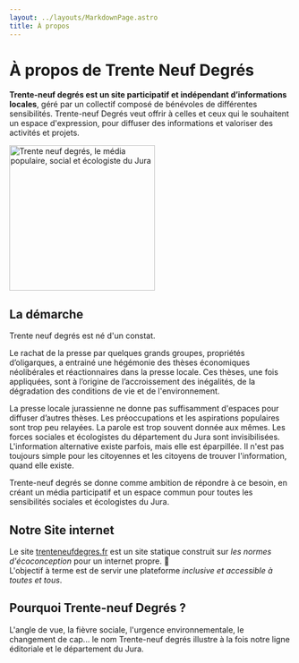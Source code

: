 ```yaml
---
layout: ../layouts/MarkdownPage.astro
title: À propos
---
```


# À propos de Trente Neuf Degrés  

**Trente-neuf degrés est un site participatif et indépendant d’informations locales**, géré par un collectif composé de bénévoles de différentes sensibilités. Trente-neuf Degrés veut offrir à celles et ceux qui le souhaitent un espace d'expression, pour diffuser des informations et valoriser des activités et projets.

<img alt="Trente neuf degrés, le média populaire, social et écologiste du Jura" style="width: 260px; margin: auto" src="\assets\img\trenteneufdegres_logo_basedline.png" />


## La démarche

Trente neuf degrés est né d'un constat. 

Le rachat de la presse par quelques grands groupes, propriétés d’oligarques, a entrainé une hégémonie des thèses économiques néolibérales et réactionnaires dans la presse locale. Ces thèses, une fois appliquées, sont à l’origine de l’accroissement des inégalités, de la dégradation des conditions de vie et de l'environnement.

La presse locale jurassienne ne donne pas suffisamment d'espaces pour diffuser d’autres thèses. Les préoccupations et les aspirations populaires sont trop peu relayées. La parole est trop souvent donnée aux mêmes. Les forces sociales et écologistes du département du Jura sont invisibilisées. L'information alternative existe parfois, mais elle est éparpillée. Il n'est pas toujours simple pour les citoyennes et les citoyens de trouver l'information, quand elle existe.

Trente-neuf degrés se donne comme ambition de répondre à ce besoin, en créant un média participatif et un espace commun pour toutes les sensibilités sociales et écologistes du Jura.

## Notre Site internet 

Le site [trenteneufdegres.fr](https://trenteneufdegres.fr) est un site statique construit sur *les normes d'écoconception* pour un internet propre. 🌱  
L'objectif à terme est de servir une plateforme *inclusive et accessible à toutes et tous*. 

## Pourquoi Trente-neuf Degrés ?

L'angle de vue, la fièvre sociale, l'urgence environnementale, le changement de cap... 
le nom Trente-neuf degrés illustre à la fois notre ligne éditoriale et le département du Jura.